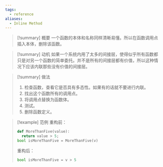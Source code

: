 ```yaml
---
tags:
  - reference
aliases:
  - Inline Method
---
```

> [!summary] 概要
> 一个函数的本体和名称同样清晰易懂。所以在函数调用点插入本体，删除该函数。

> [!summary] 动机
> 如果一个系统内用了太多的间接层，使得似乎所有函数都只是对另一个函数的简单委托。并不是所有的间接层都有价值，所以这种情况下应该内联那些没有价值的间接层。

> [!summary] 做法
> 1. 检查函数，查看它是否具有多态性。如果有的话就不要进行内联。
> 2. 找出这个函数所有的调用点。
> 3. 将调用点替换为函数体。
> 4. 测试。
> 5. 删除函数定义。

> [!example] 范例
> 重构前：
> ```python
> def MoreThanFive(value):
> 	return value > 5;
> bool isMoreThanFive = MoreThanFive(v)
> ```
> 重构后：
> ```python
> bool isMoreThanFive = v > 5
> ```
